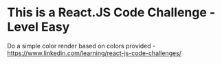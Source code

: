# This is a React.JS Code Challenge - Level Easy

Do a simple color render based on colors provided - https://www.linkedin.com/learning/react-js-code-challenges/
